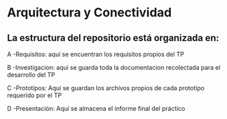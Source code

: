 # Arquitectura y Conectividad
## La estructura del repositorio está organizada en:

A -Requisitos: aquí se encuentran los requisitos propios del TP

B -Investigacion: aqui se guarda toda la documentacion recolectada para el desarrollo del TP

C -Prototipos: Aquí se guardan los archivos propios de cada prototipo requerido por el TP

D -Presentación: Aquí se almacena el informe final del práctico


